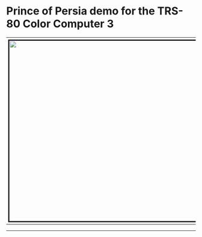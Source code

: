 # Prince of Persia demo for the TRS-80 Color Computer 3

<div id="image-table">
    <table>
	    <tr>
    	    <td style="padding:5px" align="center">
        	    <img src="./images/PoP.gif" border="3" width="720" height="480">
      	    </td>
        </tr>
    </table>
</div>

<hr>


